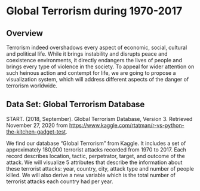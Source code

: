 # Global Terrorism during 1970-2017
## Overview
Terrorism indeed overshadows every aspect of economic, social, cultural and political life. While it brings instability and disrupts peace and coexistence environments, it directly endangers the lives of people and brings every type of violence in the society. To appeal for wider attention on such heinous action and contempt for life, we are going to propose a visualization system, which will address different aspects of the danger of terrorism worldwide.

## Data Set: Global Terrorism Database
START. (2018, September). Global Terrorism Database, Version 3. Retrieved November 27, 2020 from https://www.kaggle.com/rtatman/r-vs-python-the-kitchen-gadget-test.

We find our database “Global Terrorism” from Kaggle. It includes a set of approximately 180,000 terrorist attacks recorded from 1970 to 2017. Each record describes location, tactic, perpetrator, target, and outcome of the attack. We will visualize 5 attributes that describe the information about these terrorist attacks: year, country, city, attack type and number of people killed. We will also derive a new variable which is the total number of terrorist attacks each country had per year. 
